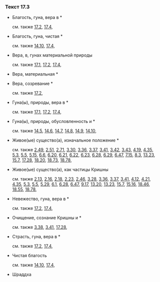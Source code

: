 ### Текст 17.3
	
- Благость, гуна, вера в \*

	см. также  [17.2](../17/1702.md),  [17.4](../17/1704.md), 
	
- Благость, гуна, чистая \*

	см. также  [14.10](../14/1410.md),  [17.4](../17/1704.md), 
	
- Вера, в, гунах материальной природы

	см. также  [17.1](../17/1701.md),  [17.2](../17/1702.md),  [17.4](../17/1704.md), 
	
- Вера, материальная \*

	
- Вера, созревание \*

	см. также  [17.2](../17/1702.md), 
	
- Гуна(ы), природы, вера в \*

	см. также  [17.1](../17/1701.md),  [17.2](../17/1702.md),  [17.4](../17/1704.md), 
	
- Гуна(ы), природы, обусловленность и \*

	см. также  [14.5](../14/1405.md),  [14.6](../14/1406.md),  [14.7](../14/1407.md),  [14.8](../14/1408.md),  [14.9](../14/1409.md),  [14.10](../14/1410.md), 
	
- Живое(ые) существо(а), изначальное положение \*

	см. также  [2.49](../02/0249.md),  [2.51](../02/0251.md),  [2.71](../02/0271.md),  [3.30](../03/0330.md),  [3.36](../03/0336.md),  [3.37](../03/0337.md),  [3.41](../03/0341.md),  [3.42](../03/0342.md),  [3.43](../03/0343.md),  [4.19](../04/0419.md),  [4.35](../04/0435.md),  [5.3](../05/0503.md),  [5.5](../05/0505.md),  [5.15](../05/0515.md),  [6.6](../06/0606.md),  [6.20](../06/0620.md),  [6.21](../06/0621.md),  [6.22](../06/0622.md),  [6.23](../06/0623.md),  [6.28](../06/0628.md),  [6.29](../06/0629.md),  [6.47](../06/0647.md),  [7.15](../07/0715.md),  [8.3](../08/0803.md),  [13.23](../13/1323.md),  [15.7](../15/1507.md),  [17.28](../17/1728.md),  [18.20](../18/1820.md),  [18.73](../18/1873.md),  [18.78](../18/1878.md), 
	
- Живое(ые) существо(а), как частицы Кришны

	см. также  [2.13](../02/0213.md),  [2.16](../02/0216.md),  [2.18](../02/0218.md),  [2.23](../02/0223.md),  [2.46](../02/0246.md),  [3.28](../03/0328.md),  [3.36](../03/0336.md),  [3.37](../03/0337.md),  [3.41](../03/0341.md),  [4.12](../04/0412.md),  [4.21](../04/0421.md),  [4.35](../04/0435.md),  [5.3](../05/0503.md),  [5.5](../05/0505.md),  [5.29](../05/0529.md),  [6.1](../06/0601.md),  [6.28](../06/0628.md),  [6.47](../06/0647.md),  [9.17](../09/0917.md),  [13.20](../13/1320.md),  [13.23](../13/1323.md),  [15.7](../15/1507.md),  [15.16](../15/1516.md),  [18.46](../18/1846.md),  [18.55](../18/1855.md),  [18.78](../18/1878.md), 
	
- Невежество, гуна, вера в \*

	см. также  [17.2](../17/1702.md),  [17.4](../17/1704.md), 
	
- Очищение, сознание Кришны и \*

	см. также  [3.38](../03/0338.md),  [3.41](../03/0341.md),  [17.28](../17/1728.md), 
	
- Страсть, гуна, вера в \*

	см. также  [17.2](../17/1702.md),  [17.4](../17/1704.md), 
	
- Чистая благость

	см. также  [14.10](../14/1410.md),  [17.4](../17/1704.md), 
	
- Шраддха

